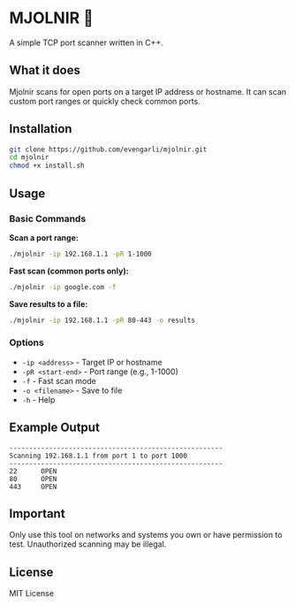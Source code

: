 # MJOLNIR 🔨

A simple TCP port scanner written in C++.

## What it does

Mjolnir scans for open ports on a target IP address or hostname. It can scan custom port ranges or quickly check common ports.

## Installation

```bash
git clone https://github.com/evengarli/mjolnir.git
cd mjolnir
chmod +x install.sh
```

## Usage

### Basic Commands

**Scan a port range:**
```bash
./mjolnir -ip 192.168.1.1 -pR 1-1000
```

**Fast scan (common ports only):**
```bash
./mjolnir -ip google.com -f
```

**Save results to a file:**
```bash
./mjolnir -ip 192.168.1.1 -pR 80-443 -o results
```

### Options
- `-ip <address>` - Target IP or hostname
- `-pR <start-end>` - Port range (e.g., 1-1000)
- `-f` - Fast scan mode
- `-o <filename>` - Save to file
- `-h` - Help

## Example Output

```
------------------------------------------------------
Scanning 192.168.1.1 from port 1 to port 1000
------------------------------------------------------
22      OPEN
80      OPEN
443     OPEN
```

## Important

Only use this tool on networks and systems you own or have permission to test. Unauthorized scanning may be illegal.

## License

MIT License
